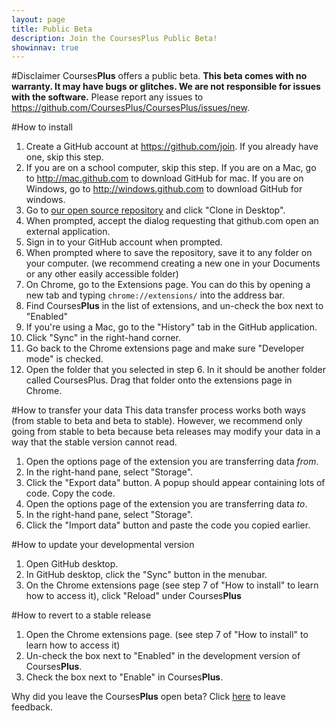 ```yaml
---
layout: page
title: Public Beta
description: Join the CoursesPlus Public Beta!
showinnav: true
---
```


#Disclaimer
Courses**Plus** offers a public beta. **This beta comes with no warranty. It may have bugs or glitches. We are not responsible for issues with the software.** Please report any issues to <https://github.com/CoursesPlus/CoursesPlus/issues/new>.

#How to install
1. Create a GitHub account at <https://github.com/join>. If you already have one, skip this step.
2. If you are on a school computer, skip this step.  If you are on a Mac, go to <http://mac.github.com> to download GitHub for mac. If you are on Windows, go to <http://windows.github.com> to download GitHub for windows. 
3. Go to [our open source repository](http://github.com/coursesplus/coursesplus) and click "Clone in Desktop".
4. When prompted, accept the dialog requesting that github.com open an external application.
5. Sign in to your GitHub account when prompted.
6. When prompted where to save the repository, save it to any folder on your computer. (we recommend creating a new one in your Documents or any other easily accessible folder)
7. On Chrome, go to the Extensions page. You can do this by opening a new tab and typing `chrome://extensions/` into the address bar.
8. Find Courses**Plus** in the list of extensions, and un-check the box next to "Enabled"
9. If you're using a Mac, go to the "History" tab in the GitHub application.
10. Click "Sync" in the right-hand corner.
11. Go back to the Chrome extensions page and make sure "Developer mode" is checked.
12. Open the folder that you selected in step 6. In it should be another folder called CoursesPlus. Drag that folder onto the extensions page in Chrome.

#How to transfer your data
This data transfer process works both ways (from stable to beta and beta to stable). However, we recommend only going from stable to beta because beta releases may modify your data in a way that the stable version cannot read.

1. Open the options page of the extension you are transferring data *from*.
2. In the right-hand pane, select "Storage".
3. Click the "Export data" button. A popup should appear containing lots of code. Copy the code.
4. Open the options page of the extension you are transferring data *to*.
5. In the right-hand pane, select "Storage".
6. Click the "Import data" button and paste the code you copied earlier.

#How to update your developmental version
1. Open GitHub desktop.
2. In GitHub desktop, click the "Sync" button in the menubar.
3. On the Chrome extensions page (see step 7 of "How to install" to learn how to access it), click "Reload" under Courses**Plus**

#How to revert to a stable release
1. Open the Chrome extensions page. (see step 7 of "How to install" to learn how to access it)
2. Un-check the box next to "Enabled" in the development version of Courses**Plus**.
3. Check the box next to "Enable" in Courses**Plus**.

Why did you leave the Courses**Plus** open beta? Click [here](https://github.com/CoursesPlus/CoursesPlus/issues/new) to leave feedback.
